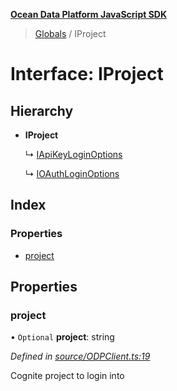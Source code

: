 **[Ocean Data Platform JavaScript SDK](../README.md)**

> [Globals](../README.md) / IProject

# Interface: IProject

## Hierarchy

* **IProject**

  ↳ [IApiKeyLoginOptions](iapikeyloginoptions.md)

  ↳ [IOAuthLoginOptions](ioauthloginoptions.md)

## Index

### Properties

* [project](iproject.md#project)

## Properties

### project

• `Optional` **project**: string

*Defined in [source/ODPClient.ts:19](https://github.com/C4IROcean/ODP-sdk-js/blob/4e3fa10/source/ODPClient.ts#L19)*

Cognite project to login into
